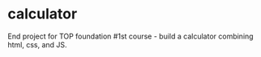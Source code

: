 # calculator
End project for TOP foundation #1st course - build a calculator combining html, css, and JS.